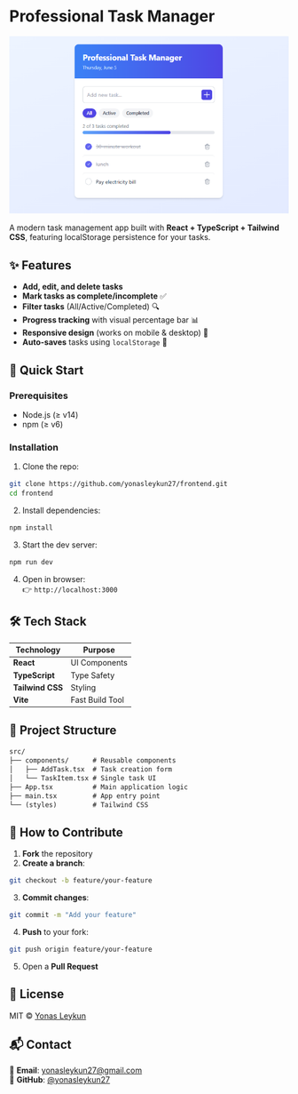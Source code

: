 # Professional Task Manager  

![Task Manager Preview](./public/task.png) 

A modern task management app built with **React + TypeScript + Tailwind CSS**, featuring localStorage persistence for your tasks.  

## ✨ Features  

- **Add, edit, and delete tasks**  
- **Mark tasks as complete/incomplete** ✅  
- **Filter tasks** (All/Active/Completed) 🔍  
- **Progress tracking** with visual percentage bar 📊  
- **Responsive design** (works on mobile & desktop) 📱  
- **Auto-saves** tasks using `localStorage` 💾  

## 🚀 Quick Start  

### Prerequisites  
- Node.js (≥ v14)  
- npm (≥ v6)  

### Installation  
1. Clone the repo:  
```bash
git clone https://github.com/yonasleykun27/frontend.git
cd frontend
```  

2. Install dependencies:  
```bash
npm install
```  

3. Start the dev server:  
```bash
npm run dev
```  

4. Open in browser:  
👉 `http://localhost:3000`  

## 🛠 Tech Stack  

| Technology       | Purpose                          |
|------------------|----------------------------------|
| **React**        | UI Components                    |
| **TypeScript**   | Type Safety                      |
| **Tailwind CSS** | Styling                          |
| **Vite**         | Fast Build Tool                  |  

## 📂 Project Structure  

```
src/
├── components/      # Reusable components
│   ├── AddTask.tsx  # Task creation form
│   └── TaskItem.tsx # Single task UI
├── App.tsx          # Main application logic
├── main.tsx         # App entry point
└── (styles)         # Tailwind CSS
```  

## 🤝 How to Contribute  

1. **Fork** the repository  
2. **Create a branch**:  
```bash
git checkout -b feature/your-feature
```  
3. **Commit changes**:  
```bash
git commit -m "Add your feature"
```  
4. **Push** to your fork:  
```bash
git push origin feature/your-feature
```  
5. Open a **Pull Request**  

## 📜 License  
MIT © [Yonas Leykun](https://github.com/yonasleykun27)  

## 📬 Contact  
📧 **Email**: yonasleykun27@gmail.com  
🔗 **GitHub**: [@yonasleykun27](https://github.com/yonasleykun27)  
